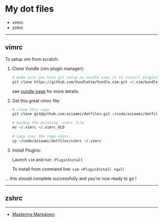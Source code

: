 # My dot files

* vimrc
* zshrc

-------

## vimrc 

To setup vim from scratch:

1. Clone Vundle (vim plugin manager):

    ```bash
    # make sure you have git setup as vundle uses it to install plugins
    git clone https://github.com/VundleVim/Vundle.vim.git ~/.vim/bundle/Vundle.vim
    ```
    see [vundle page](https://github.com/VundleVim/Vundle.vim) for more details.


2. Get this great vimrc file: 
         
    ```bash 
    # clone this repo
    git clone git@github.com:aziaami/dotfiles.git ~/code/aziaami/dotfiles

    # backup the existing .vimrc file
    mv ~/.vimrc ~/.vimrc_OLD
        
    # copy over the repo vimrc
    cp ~/code/aziaami/dotfiles/vimrc ~/.vimrc
    ```

3. Install Plugins:

    Launch `vim` and run `:PluginInstall`

    To install from command line: `vim +PluginInstall +qall`

... this should complete successfully and you're now ready to go !

--------

## zshrc

--------

- [Mastering Markdown](https://guides.github.com/features/mastering-markdown/)
